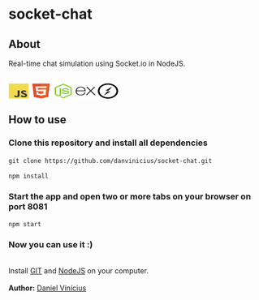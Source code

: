 # socket-chat

## About
Real-time chat simulation using Socket.io in NodeJS.
<br/>

<div style="display: inline_block"><br>
    <img align="center" alt="Javascript" title="Javascript" height="30" width="40" src="https://raw.githubusercontent.com/devicons/devicon/master/icons/javascript/javascript-original.svg">
    <img align="center" alt="HTML" title="HTML" height="30" width="40" src="https://raw.githubusercontent.com/devicons/devicon/master/icons/html5/html5-original.svg">
    <img align="center" alt="NodeJS" title="NodeJS" height="30" width="40" src="https://raw.githubusercontent.com/devicons/devicon/master/icons/nodejs/nodejs-original.svg">
    <img align="center" alt="Express" title="Express" height="30" width="40" src="https://raw.githubusercontent.com/devicons/devicon/master/icons/express/express-original.svg">
    <img align="center" alt="Socket-io" title="Socket-io" height="30" width="40" src="https://raw.githubusercontent.com/devicons/devicon/master/icons/socketio/socketio-original.svg">
    
</div>

## How to use
### Clone this repository and install all dependencies
```
git clone https://github.com/danvinicius/socket-chat.git
```
```
npm install
```

### Start the app and open two or more tabs on your browser on port 8081
```
npm start
```

### Now you can use it :)

<br/>
Install <a href="https://git-scm.com/">GIT</a> and <a href="https://nodejs.org/en/">NodeJS</a> on your computer.
<br/><br/>
<b>Author:</b> <a href="https://beacons.ai/danvinicius">Daniel Vinícius</a>

